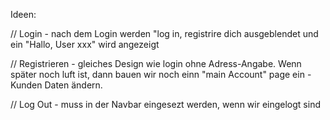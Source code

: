 Ideen:

// Login
    - nach dem Login werden "log in, registrire dich ausgeblendet und ein "Hallo, User xxx" wird angezeigt

// Registrieren
    - gleiches Design wie login ohne Adress-Angabe. Wenn später noch luft ist, dann bauen wir noch einn "main Account" page ein - Kunden Daten ändern.

// Log Out 
    - muss in der Navbar eingesezt werden, wenn wir eingelogt sind